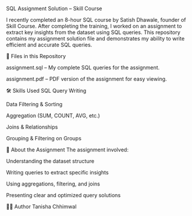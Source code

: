 SQL Assignment Solution – Skill Course

I recently completed an 8-hour SQL course by Satish Dhawale, founder of Skill Course.
After completing the training, I worked on an assignment to extract key insights from the dataset using SQL queries.
This repository contains my assignment solution file and demonstrates my ability to write efficient and accurate SQL queries.

📂 Files in this Repository

assignment.sql – My complete SQL queries for the assignment.

assignment.pdf – PDF version of the assignment for easy viewing.

🛠 Skills Used
SQL Query Writing

Data Filtering & Sorting

Aggregation (SUM, COUNT, AVG, etc.)

Joins & Relationships

Grouping & Filtering on Groups

📜 About the Assignment
The assignment involved:

Understanding the dataset structure

Writing queries to extract specific insights

Using aggregations, filtering, and joins

Presenting clear and optimized query solutions

👨‍💻 Author
Tanisha Chhimwal


